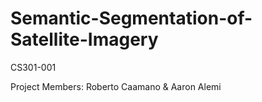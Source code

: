# Semantic-Segmentation-of-Satellite-Imagery
CS301-001

Project Members: Roberto Caamano & Aaron Alemi
